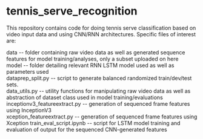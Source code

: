 # tennis_serve_recognition

This repository contains code for doing tennis serve classification based on video input data and using CNN/RNN architectures. 
Specific files of interest are:

data -- folder containing raw video data as well as generated sequence features for model training/analyses, only a subset uploaded on here  
model -- folder detailing relevant RNN LSTM model used as well as parameters used  
dataprep_split.py -- script to generate balanced randomized train/dev/test sets.  
data_utils.py -- utility functions for manipulating raw video data as well as abstraction of dataset class used in model training/evaluations  
inceptionv3_featureextract.py -- generation of sequenced frame features using InceptionV3  
xception_featureextract.py -- generation of sequenced frame features using Xception
train_eval_script.ipynb -- script for LSTM model training and evaluation of output for the sequenced CNN-generated features  
